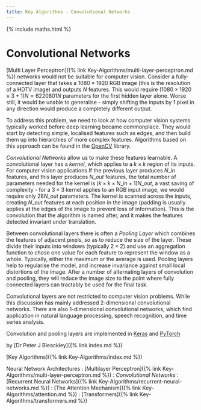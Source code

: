 ```yaml
---
title: Key Algorithms - Convolutional Networks
---
```


{% include maths.html %}

# Convolutional Networks

[Multi Layer Perceptron]({% link Key-Algorithms/multi-layer-perceptron.md %}) networks would not be suitable for computer vision. Consider a fully-connected layer that takes a $1080 \times 1920$ RGB image (this is the resolution of a HDTV image) and outputs $N$ features. This would require $(1080 \times 1920 \times 3 + 1 ) N = 6220801 N$ parameters for the first hidden layer alone. Worse still, it would be unable to generalise - simply shifting the inputs by 1 pixel in any direction would produce a completely different output.

To address this problem, we need to look at how computer vision systems typically worked before deep learning became commonplace. They would start by detecting simple, localised features such as edges, and then build them up into hierarchies of more complex features. Algorithms based on this approach can be found in the [OpenCV](https://opencv.org/) library.

*Convolutional Networks* allow us to make these features learnable. A convolutional layer has a *kernel*, which applies to a $k \times k$ region of its inputs. For computer vision applications  If the previous layer produces $N\_{in}$ features, and this layer produces $N\_{out}$ features, the total number of parameters needed for the kernel is $(k \times k \times N\_{in} + 1) N\_{out}$, a vast saving of complexity - for a $3 \times 3$ kernel applies to an RGB input image, we would require only $28 N\_{out}$ parameters. The kernel is scanned across the inputs, creating $N\_{out}$ features at each position in the image (padding is usually applies at the edges of the image to prevent loss of information). This is the convolution that the algorithm is named after, and it makes the features detected invariant under translation.

Between convolutional layers there is often a *Pooling Layer* which combines the features of adjacent pixels, so as to reduce the size of the layer. These divide their inputs into windows (typically $2 \times 2$) and use an aggregation function to chose one value for each feature to represent the window as a whole. Typically, either the maximum or the average is used. Pooling layers help to regularise the model, and increase invariance against small local distortions of the image. After a number of alternating layers of convolution and pooling, they will reduce the image size to the point where fully connected layers can tractably be used for the final task.

Convolutional layers are not restricted to computer vision problems. While this discussion has mainly addressed 2-dimensional convolutional networks. There are also 1-dimensional convolutional networks, which find application in natural language processing, speech recognition, and time series analysis.

Convolution and pooling layers are implemented in [Keras](https://keras.io/2.16/api/layers/convolution_layers/) and [PyTorch](https://pytorch.org/docs/stable/nn.html#convolution-layers)

by [Dr Peter J Bleackley]({% link index.md %})

[Key Algorithms]({% link Key-Algorithms/index.md %})

Neural Network Architectures
: [Multilayer Perceptron]({% link Key-Algorithms/multi-layer-perceptron.md %})
: *Convolutional Networks*
: [Recurrent Neural Networks]({% link Key-Algorithms/recurrent-neural-networks.md %})
: [The Attention Mechanism]({% link Key-Algorithms/attention.md %})
: [Transformers]({% link Key-Algorithms/transformers.md %})
